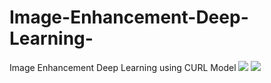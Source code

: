 # Image-Enhancement-Deep-Learning-
Image Enhancement Deep Learning using CURL Model
<img src="https://img.shields.io/github/last-commit/Sanjayviswa/Image-Enhancement-Deep-Learning-">
<img src="https://img.shields.io/github/languages/code-size/Sanjayviswa/Image-Enhancement-Deep-Learning-">
